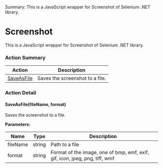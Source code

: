 Summary: This is a JavaScript wrapper for Screenshot of Selenium .NET library.

# Screenshot

This is a JavaScript wrapper for Screenshot of Selenium .NET library.






<!-- ============================== property summary ========================== -->

	
<!-- ============================== action summary ========================== -->



### Action Summary

|  **Action** | **Description** | 
| ----------- | --------------- |
|	[SaveAsFile](#SaveAsFile) | Saves the screenshot to a file. |




<!-- ============================== property detail ========================== -->
	
	
<!-- ============================== action detail ========================== -->
	
### Action Detail
		
<a name="SaveAsFile"></a>    
#### SaveAsFile(fileName, format)

Saves the screenshot to a file.


**Parameters:**

|	**Name** | **Type** | **Description** |
| ---------- | -------- | --------------- |
| fileName | string |	Path to a file |
| format | string |	Format of the image, one of bmp, emf, exif, gif, icon, jpeg, png, tiff, wmf |





<a name="see.also.screenshot.saveasfile"></a>

	

